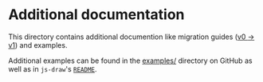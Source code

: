 
# Additional documentation

This directory contains additional documention like migration guides ([v0 $\to$ v1](./Additional_Documentation.MigratingToVersion1.html))
and examples.

Additional examples can be found in the [examples/](https://github.com/personalizedrefrigerator/js-draw/tree/main/docs/examples) directory on GitHub
as well as in `js-draw`'s [`README`](../).

